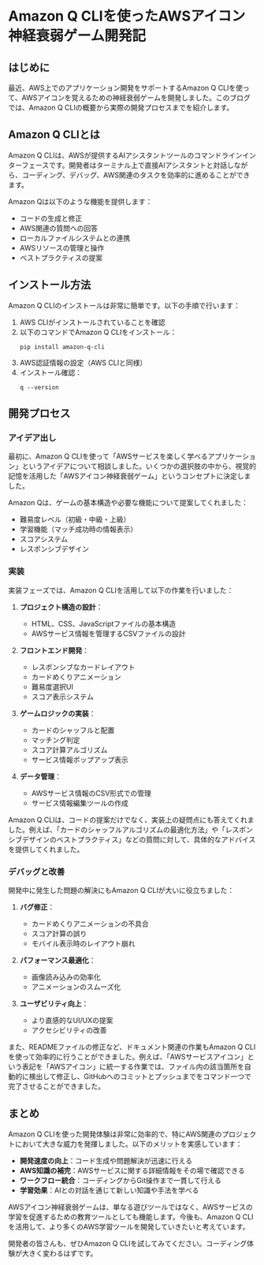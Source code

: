 # Amazon Q CLIを使ったAWSアイコン神経衰弱ゲーム開発記

## はじめに

最近、AWS上でのアプリケーション開発をサポートするAmazon Q CLIを使って、AWSアイコンを覚えるための神経衰弱ゲームを開発しました。このブログでは、Amazon Q CLIの概要から実際の開発プロセスまでを紹介します。

## Amazon Q CLIとは

Amazon Q CLIは、AWSが提供するAIアシスタントツールのコマンドラインインターフェースです。開発者はターミナル上で直接AIアシスタントと対話しながら、コーディング、デバッグ、AWS関連のタスクを効率的に進めることができます。

Amazon Qは以下のような機能を提供します：
- コードの生成と修正
- AWS関連の質問への回答
- ローカルファイルシステムとの連携
- AWSリソースの管理と操作
- ベストプラクティスの提案

## インストール方法

Amazon Q CLIのインストールは非常に簡単です。以下の手順で行います：

1. AWS CLIがインストールされていることを確認
2. 以下のコマンドでAmazon Q CLIをインストール：
   ```
   pip install amazon-q-cli
   ```
3. AWS認証情報の設定（AWS CLIと同様）
4. インストール確認：
   ```
   q --version
   ```

## 開発プロセス

### アイデア出し

最初に、Amazon Q CLIを使って「AWSサービスを楽しく学べるアプリケーション」というアイデアについて相談しました。いくつかの選択肢の中から、視覚的記憶を活用した「AWSアイコン神経衰弱ゲーム」というコンセプトに決定しました。

Amazon Qは、ゲームの基本構造や必要な機能について提案してくれました：
- 難易度レベル（初級・中級・上級）
- 学習機能（マッチ成功時の情報表示）
- スコアシステム
- レスポンシブデザイン

### 実装

実装フェーズでは、Amazon Q CLIを活用して以下の作業を行いました：

1. **プロジェクト構造の設計**：
   - HTML、CSS、JavaScriptファイルの基本構造
   - AWSサービス情報を管理するCSVファイルの設計

2. **フロントエンド開発**：
   - レスポンシブなカードレイアウト
   - カードめくりアニメーション
   - 難易度選択UI
   - スコア表示システム

3. **ゲームロジックの実装**：
   - カードのシャッフルと配置
   - マッチング判定
   - スコア計算アルゴリズム
   - サービス情報ポップアップ表示

4. **データ管理**：
   - AWSサービス情報のCSV形式での管理
   - サービス情報編集ツールの作成

Amazon Q CLIは、コードの提案だけでなく、実装上の疑問点にも答えてくれました。例えば、「カードのシャッフルアルゴリズムの最適化方法」や「レスポンシブデザインのベストプラクティス」などの質問に対して、具体的なアドバイスを提供してくれました。

### デバッグと改善

開発中に発生した問題の解決にもAmazon Q CLIが大いに役立ちました：

1. **バグ修正**：
   - カードめくりアニメーションの不具合
   - スコア計算の誤り
   - モバイル表示時のレイアウト崩れ

2. **パフォーマンス最適化**：
   - 画像読み込みの効率化
   - アニメーションのスムーズ化

3. **ユーザビリティ向上**：
   - より直感的なUI/UXの提案
   - アクセシビリティの改善

また、READMEファイルの修正など、ドキュメント関連の作業もAmazon Q CLIを使って効率的に行うことができました。例えば、「AWSサービスアイコン」という表記を「AWSアイコン」に統一する作業では、ファイル内の該当箇所を自動的に検出して修正し、GitHubへのコミットとプッシュまでをコマンド一つで完了させることができました。

## まとめ

Amazon Q CLIを使った開発体験は非常に効率的で、特にAWS関連のプロジェクトにおいて大きな威力を発揮しました。以下のメリットを実感しています：

- **開発速度の向上**：コード生成や問題解決が迅速に行える
- **AWS知識の補完**：AWSサービスに関する詳細情報をその場で確認できる
- **ワークフロー統合**：コーディングからGit操作まで一貫して行える
- **学習効果**：AIとの対話を通じて新しい知識や手法を学べる

AWSアイコン神経衰弱ゲームは、単なる遊びツールではなく、AWSサービスの学習を促進するための教育ツールとしても機能します。今後も、Amazon Q CLIを活用して、より多くのAWS学習ツールを開発していきたいと考えています。

開発者の皆さんも、ぜひAmazon Q CLIを試してみてください。コーディング体験が大きく変わるはずです。
